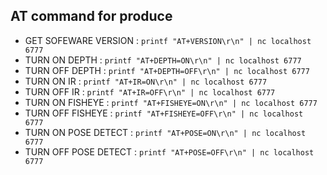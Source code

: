 ## AT command for produce

* GET SOFEWARE VERSION : `printf "AT+VERSION\r\n" | nc localhost 6777`
* TURN ON DEPTH : `printf "AT+DEPTH=ON\r\n" | nc localhost 6777`
* TURN OFF DEPTH : `printf "AT+DEPTH=OFF\r\n" | nc localhost 6777`
* TURN ON IR : `printf "AT+IR=ON\r\n" | nc localhost 6777`
* TURN OFF IR : `printf "AT+IR=OFF\r\n" | nc localhost 6777`
* TURN ON FISHEYE : `printf "AT+FISHEYE=ON\r\n" | nc localhost 6777`
* TURN OFF FISHEYE : `printf "AT+FISHEYE=OFF\r\n" | nc localhost 6777`
* TURN ON POSE DETECT : `printf "AT+POSE=ON\r\n" | nc localhost 6777`
* TURN OFF POSE DETECT : `printf "AT+POSE=OFF\r\n" | nc localhost 6777`
<!--stackedit_data:
eyJoaXN0b3J5IjpbMTA3MjgxNjgxN119
-->